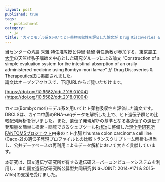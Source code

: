 ```yaml
---
layout: post
published: true
tags:
  - publishment
category:
  - ja
title: 'カイコモデル系を用いてヒト薬物吸収性を評価した論文が Drug Discoveries & Therapeutics誌に掲載されました'
---
```

当センターの坊農 秀雅 特任准教授と仲里 猛留 特任助教が参加する、[東京農工大学](http://www.tuat.ac.jp/)の天竺桂弘子講師を中心とした研究グループによる論文 “Construction of a simple evaluation system for the intestinal absorption of an orally administered medicine using Bombyx mori larvae” が Drug Discoveries & Therapeutics誌に掲載されました。  
論文はオープンアクセスで、下記URLからご覧いただけます。  

[https://doi.org/10.5582/ddt.2018.01004](https://doi.org/10.5582/ddt.2018.01004)  
 <br />
カイコ(Bombyx mori)モデル系を用いてヒト薬物吸収性を評価した論文です。DBCLSは、カイコ中腸のRNA-seqデータを解析した上で、ヒト遺伝子群との比較配列解析を行いました。また、遺伝子発現解析の基準となる各遺伝子の遺伝子発現量を簡単に検索・閲覧できるウェブツール[RefEx](http://refex.dbcls.jp/)に整備した[理化学研究所FANTOM5プロジェクト](http://fantom.gsc.riken.jp/5/)由来のヒト小腸とhuman colon carcinoma cell line (Caco-2)の遺伝子発現プロファイルとの比較トランスクリプトーム解析も担当し、公共データベースの再利用によるデータ解析において大きく貢献しています。
 
本研究は、国立遺伝学研究所が有する遺伝研スーパーコンピュータシステムを利用し、また国立遺伝学研究所公募型共同研究(NIG-JOINT: 2014-A171 & 2015-A155)の支援を受けました。